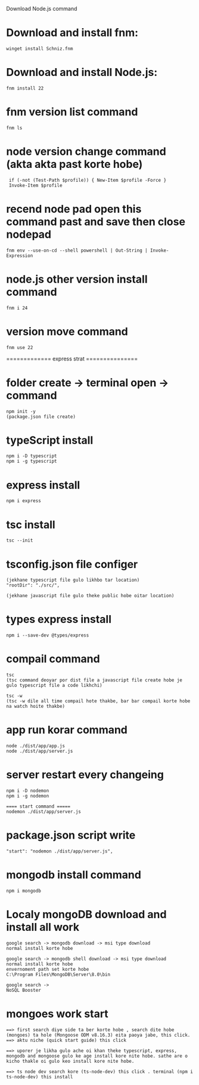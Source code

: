 Download Node.js command

# Download and install fnm:
    winget install Schniz.fnm

# Download and install Node.js:
    fnm install 22

# fnm version list command
    fnm ls

# node version change command (akta akta past korte hobe)
     if (-not (Test-Path $profile)) { New-Item $profile -Force }
     Invoke-Item $profile
# recend node pad open this command past and save then close nodepad
    fnm env --use-on-cd --shell powershell | Out-String | Invoke-Expression
# node.js other version install command 
    fnm i 24
# version move command 
    fnm use 22



============= express strat ===============

# folder create -> terminal open -> command 
    npm init -y
    (package.json file create)
# typeScript install
    npm i -D typescript
    npm i -g typescript

# express install 
    npm i express

# tsc install 
    tsc --init

# tsconfig.json file configer 
    (jekhane typescript file gulo likhbo tar location)
    "rootDir": "./src/", 

    (jekhane javascript file gulo theke public hobe oitar location)

# types express install
    npm i --save-dev @types/express

# compail command 
    tsc
    (tsc command deoyar por dist file a javascript file create hobe je gulo typescript file a code likhchi)

    tsc -w 
    (tsc -w dile all time compail hote thakbe, bar bar compail korte hobe na watch hoite thakbe)

# app run korar command 

    node ./dist/app/app.js
    node ./dist/app/server.js

# server restart every changeing
    npm i -D nodemon
    npm i -g nodemon 

    ==== start command ===== 
    nodemon ./dist/app/server.js

# package.json script write 
    "start": "nodemon ./dist/app/server.js",

# mongodb install command
    npm i mongodb

# Localy mongoDB download and install all work 

    google search -> mongodb download -> msi type download
    normal install korte hobe 

    google search -> mongodb shell download -> msi type download
    normal install korte hobe 
    envernoment path set korte hobe 
    C:\Program Files\MongoDB\Server\8.0\bin

    google search -> 
    NoSQL Booster 

# mongoes work start 
    ==> first search diye side ta ber korte hobe , search dite hobe (mongoes) ta hole (Mongoose ODM v8.16.3) eita paoya jabe, this click. 
    ==> aktu niche (quick start guide) this click

    ==> uporer je likha gulo ache oi khan theke typescript, express, mongodb and mongoose gulo ke age install kore nite hobe. sathe are o kicho thakle oi gulo keo install kore nite hobe. 

    ==> ts node dev search kore (ts-node-dev) this click . terminal (npm i ts-node-dev) this install

    
